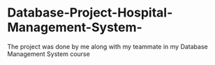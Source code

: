 # Database-Project-Hospital-Management-System-
The project was done by me along with my teammate in my Database Management System course
